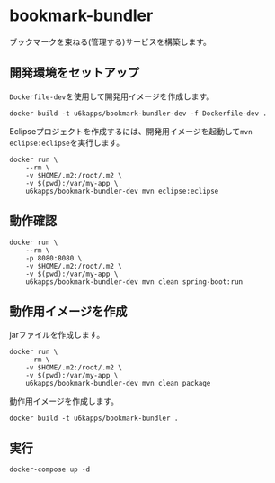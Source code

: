 # bookmark-bundler

ブックマークを束ねる(管理する)サービスを構築します。

## 開発環境をセットアップ

`Dockerfile-dev`を使用して開発用イメージを作成します。

```
docker build -t u6kapps/bookmark-bundler-dev -f Dockerfile-dev .
```

Eclipseプロジェクトを作成するには、開発用イメージを起動して`mvn eclipse:eclipse`を実行します。

```
docker run \
    --rm \
    -v $HOME/.m2:/root/.m2 \
    -v $(pwd):/var/my-app \
    u6kapps/bookmark-bundler-dev mvn eclipse:eclipse
```

## 動作確認

```
docker run \
    --rm \
    -p 8080:8080 \
    -v $HOME/.m2:/root/.m2 \
    -v $(pwd):/var/my-app \
    u6kapps/bookmark-bundler-dev mvn clean spring-boot:run
```

## 動作用イメージを作成

jarファイルを作成します。

```
docker run \
    --rm \
    -v $HOME/.m2:/root/.m2 \
    -v $(pwd):/var/my-app \
    u6kapps/bookmark-bundler-dev mvn clean package
```

動作用イメージを作成します。

```
docker build -t u6kapps/bookmark-bundler .
```

## 実行

```
docker-compose up -d
```
